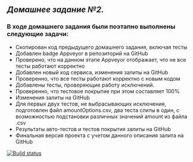 ## *Домашнее задание №2.*

### В ходе домашнего задания были поэтапно выполнены следующие задачи: 
* Скопирован код предыдущего домашнего задания, включая тесты
* Добавлен badge Appveyor в репозиторий на GitHub
* Проверено, что на данном этапе Appveyor отображает, что не все тесты работают корректно
* Добавлен новый код сервиса, изменения залиты на GitHub
* Проверенно, что все тесты работают корректно с новым кодом
* Добавлены тесты, проверяющие работу исключений. 
* Проверенно, что тестовое покрытие при этом составляет 100%
* Изменения залиты на GitHub
* Для первых двух тестов, не выбрасывающих исключения, подготовлен файл amountOptions.csv, два теста слиты в один, с возможностью подстановки различных значений amount из файла .csv
* Результаты авто-тестов и тестов покрытия залиты на GitHub
* Финальная версия проекта с учетом данного описания залита на GitHub 



[![Build status](https://ci.appveyor.com/api/projects/status/mh4euc2d6fla6kh6?svg=true)](https://ci.appveyor.com/project/yoursalex/homeworkaqastate)
